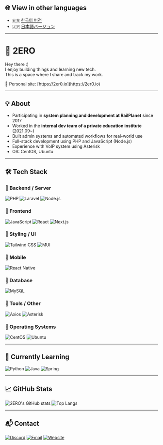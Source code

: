 ## 🌐 View in other languages

- 🇰🇷 [한국어 버전](./README.md)
- 🇯🇵 [日本語バージョン](./README.ja.md)

---

# 👋 2ERO

Hey there :)  
I enjoy building things and learning new tech.  
This is a space where I share and track my work.

🔗 Personal site: [https://2er0.io](https://2er0.io)

---

## 💡 About

- Participating in **system planning and development at RailPlanet** since 2017  
- Worked in the **internal dev team of a private education institute** (2021.09~)  
- Built admin systems and automated workflows for real-world use  
- Full-stack development using PHP and JavaScript (Node.js)  
- Experience with VoIP system using Asterisk  
- OS: CentOS, Ubuntu

---

## 🛠️ Tech Stack

### 🔹 Backend / Server
![PHP](https://img.shields.io/badge/PHP-777BB4?style=flat&logo=php)
![Laravel](https://img.shields.io/badge/Laravel-FF2D20?style=flat&logo=laravel)
![Node.js](https://img.shields.io/badge/Node.js-339933?style=flat&logo=nodedotjs)

### 🔹 Frontend
![JavaScript](https://img.shields.io/badge/JavaScript-F7DF1E?style=flat&logo=javascript)
![React](https://img.shields.io/badge/React-61DAFB?style=flat&logo=react)
![Next.js](https://img.shields.io/badge/Next.js-000000?style=flat&logo=next.js)

### 🔹 Styling / UI
![Tailwind CSS](https://img.shields.io/badge/Tailwind_CSS-06B6D4?style=flat&logo=tailwind-css)
![MUI](https://img.shields.io/badge/MUI-007FFF?style=flat&logo=mui)

### 🔹 Mobile
![React Native](https://img.shields.io/badge/React_Native-61DAFB?style=flat&logo=react)

### 🔹 Database
![MySQL](https://img.shields.io/badge/MySQL-4479A1?style=flat&logo=mysql)

### 🔹 Tools / Other
![Axios](https://img.shields.io/badge/Axios-5A29E4?style=flat)
![Asterisk](https://img.shields.io/badge/Asterisk-FF6600?style=flat&logo=asterisk)

### 🔹 Operating Systems
![CentOS](https://img.shields.io/badge/CentOS-262577?style=flat&logo=centos)
![Ubuntu](https://img.shields.io/badge/Ubuntu-E95420?style=flat&logo=ubuntu)

---

## 🧪 Currently Learning

![Python](https://img.shields.io/badge/Python-3776AB?style=flat&logo=python)
![Java](https://img.shields.io/badge/Java-ED8B00?style=flat&logo=java)
![Spring](https://img.shields.io/badge/Spring-6DB33F?style=flat&logo=spring)

---

## 📈 GitHub Stats

![2ERO's GitHub stats](https://github-readme-stats.vercel.app/api?username=z3ro2201&show_icons=true&theme=default)
![Top Langs](https://github-readme-stats.vercel.app/api/top-langs/?username=z3ro2201&layout=compact)

---

## 📬 Contact

[![Discord](https://img.shields.io/badge/Discord-umma__h-5865F2?style=flat&logo=discord&logoColor=white)](https://discord.com)
[![Email](https://img.shields.io/badge/Email-hello@2er0.io-EA4335?style=flat&logo=gmail&logoColor=white)](mailto:hello@2er0.io)
[![Website](https://img.shields.io/badge/Website-2er0.io-000000?style=flat&logo=google-chrome&logoColor=white)](https://2er0.io)

